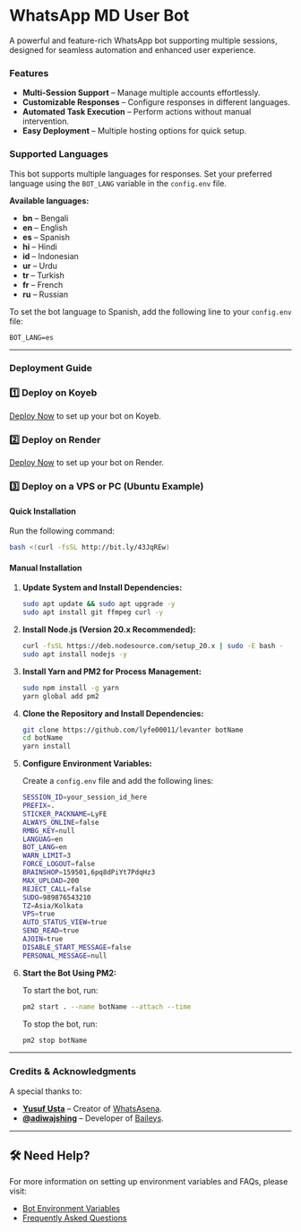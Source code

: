 # WhatsApp MD User Bot

A powerful and feature-rich WhatsApp bot supporting multiple sessions, designed for seamless automation and enhanced user experience.

### Features

- **Multi-Session Support** – Manage multiple accounts effortlessly.
- **Customizable Responses** – Configure responses in different languages.
- **Automated Task Execution** – Perform actions without manual intervention.
- **Easy Deployment** – Multiple hosting options for quick setup.

### Supported Languages

This bot supports multiple languages for responses. Set your preferred language using the `BOT_LANG` variable in the `config.env` file.

**Available languages:**

- **bn** – Bengali  
- **en** – English  
- **es** – Spanish  
- **hi** – Hindi  
- **id** – Indonesian  
- **ur** – Urdu  
- **tr** – Turkish  
- **fr** – French  
- **ru** – Russian  

To set the bot language to Spanish, add the following line to your `config.env` file:

```env
BOT_LANG=es
```
---

### Deployment Guide

### 1️⃣ Deploy on Koyeb

[Deploy Now](https://qr-hazel-alpha.vercel.app/) to set up your bot on Koyeb.

### 2️⃣ Deploy on Render

[Deploy Now](https://qr-hazel-alpha.vercel.app/) to set up your bot on Render.

### 3️⃣ Deploy on a VPS or PC (Ubuntu Example)

#### **Quick Installation**

Run the following command:

```sh
bash <(curl -fsSL http://bit.ly/43JqREw)
```

#### **Manual Installation**

1. **Update System and Install Dependencies:**

   ```sh
   sudo apt update && sudo apt upgrade -y
   sudo apt install git ffmpeg curl -y
   ```

2. **Install Node.js (Version 20.x Recommended):**

   ```sh
   curl -fsSL https://deb.nodesource.com/setup_20.x | sudo -E bash -
   sudo apt install nodejs -y
   ```

3. **Install Yarn and PM2 for Process Management:**

   ```sh
   sudo npm install -g yarn
   yarn global add pm2
   ```

4. **Clone the Repository and Install Dependencies:**

   ```sh
   git clone https://github.com/lyfe00011/levanter botName
   cd botName
   yarn install
   ```

5. **Configure Environment Variables:**

   Create a `config.env` file and add the following lines:

   ```sh
   SESSION_ID=your_session_id_here
   PREFIX=.
   STICKER_PACKNAME=LyFE
   ALWAYS_ONLINE=false
   RMBG_KEY=null
   LANGUAG=en
   BOT_LANG=en
   WARN_LIMIT=3
   FORCE_LOGOUT=false
   BRAINSHOP=159501,6pq8dPiYt7PdqHz3
   MAX_UPLOAD=200
   REJECT_CALL=false
   SUDO=989876543210
   TZ=Asia/Kolkata
   VPS=true
   AUTO_STATUS_VIEW=true
   SEND_READ=true
   AJOIN=true
   DISABLE_START_MESSAGE=false
   PERSONAL_MESSAGE=null
   ```

6. **Start the Bot Using PM2:**

   To start the bot, run:

   ```sh
   pm2 start . --name botName --attach --time
   ```

   To stop the bot, run:

   ```sh
   pm2 stop botName
   ```
---

### Credits & Acknowledgments

A special thanks to:

- **[Yusuf Usta](https://github.com/Quiec)** – Creator of [WhatsAsena](https://github.com/yusufusta/WhatsAsena).  
- **[@adiwajshing](https://github.com/adiwajshing)** – Developer of [Baileys](https://github.com/adiwajshing/Baileys).

---

## 🛠 Need Help?

For more information on setting up environment variables and FAQs, please visit:

- [Bot Environment Variables](https://levanter-plugins.vercel.app/env)  
- [Frequently Asked Questions](https://levanter-plugins.vercel.app/faq)
